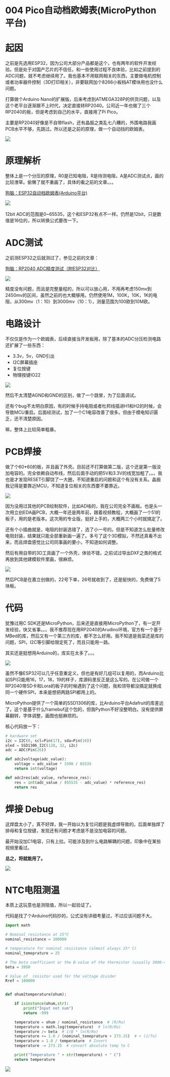 # 004 Pico自动档欧姆表(MicroPython平台)

# 起因

之前是先选用ESP32，因为公司大部分产品都是这个，也有两年的软件开发经验。但是处于对国产芯片的不信任，和一些使用过程不良体验，比如之前提到的ADC问题，就不考虑继续用了。我也基本不用联网相关的东西，主要做电机控制或者功率器件控制（3D打印相关），非要联网加个8266小板档AT模块用也没什么问题。

打算做个Arduino Nano的扩展版，后来考虑到ATMEGA328P的供货问题，以及这个老平台逐渐跟不上时代，决定直接转RP2040。公司近一年也做了三个RP2040的板，但是考虑到自己的水平，直接用了Pi Pico。

主要是RP2040好像是不自带flash，还有晶振之类乱七八糟的，外围电路我画PCB水平不够，先跳过。所以还是之前的原理，做一个自动挡的欧姆表。

![](https://pic2.zhimg.com/80/v2-f3eed7e309e3e29e67b5fe1b265670bd_720w.jpg)

# 原理解析

整体上是一个分压的原理，R0是已知电阻，R是待测电阻，A是ADC测试点，画的比较潦草。偷懒了就不重画了，具体的看之前的文章。。。

[狗脑：ESP32自动档欧姆表(Arduino平台)](https://zhuanlan.zhihu.com/p/540437244)

​![](https://pic3.zhimg.com/80/v2-ce985f2c00c3e6d8582f6e9f3b60dc6a_720w.jpg)

12bit ADC的范围是0~65535，这个和ESP32有点不一样。仍然是12bit，只是数值是16位的，所以转换公式要改一下。

# ADC测试

之前测ESP32之后就测过了，参见之前的文章：

[狗脑：RP2040 ADC精度测试（附ESP32对比）](https://zhuanlan.zhihu.com/p/542084789)

![](https://pic4.zhimg.com/80/v2-5c5e8651fdfc66a79f929e03712479e7_720w.jpg)

精度没有问题，而且是完整量程的，所以可以放心用，不用再考虑150mv到2450mv的区间，虽然之前的也大概够用。仍然使用1M，100K，10K，1K的电阻，从300mv（1：10）到3000mv（10：1），测量范围为100欧到10M欧。

# 电路设计

不仅仅是作为一个欧姆表，后续直接当开发板用，除了基本的ADC分压检测电路还扩展了一些东西：

- 3.3v，5v，GND引出
- I2C屏幕插座
- 复位按键
- 物理按键IO22

![](https://pic4.zhimg.com/80/v2-0ee52a5d5d2f118055acb21143e898d3_720w.jpg)

然后不太清楚AGND和GND的区别，做了一个跳冒，为了后面调试。

还有个bug不太明白原因，有的时候手持电阻或者杜邦线插进H1和H2的时候，会导致MCU重启。后面经测试，加了一个C1电容改善了很多。但由于模电知识匮乏，还不清楚原因。

嘛，整体上比较简单粗暴。

# PCB焊接

做了个60*60的板，并且画了外壳。目前还不打算做第二版，这个还是第一版没加电容的。完全依赖自动布线，然后后面手动的把5V和3.3V的线宽加粗了。。。我也是才发现RESET引脚饶了一大圈，不知道重启的问题和这个有没有关系。晶振我记得是要靠近MCU，不知道复位相关的东西要不要靠近。

![](https://pic1.zhimg.com/80/v2-d7ece77a31739876c42daf0c3ac4edcc_720w.jpg)

因为没用过其他的PCB绘制软件，比如AD啥的，我在公司完全不画板。也是头一次用立创EDA画PCB，大概一年还是两年前，跟着视频教程，大概画了一个51的板子，用的是老版本。这次用的专业版，挺好上手的，大概两三个小时就搞定了。

还有个小插曲就是，电阻的封装选错了，选了小一号的。但是不知道怎么批量修改电阻封装，结果就只能全部重新画一遍了。多亏了这个3D模拟，不然还真看不出来，而且焊盘感觉比公司同事画的要小，不知道如何调整。

然后有用自带的3D工具画了一个外壳，体验不错，之前试过导出DXF之类的格式再放到其他建模软件里画，很麻烦。

![](https://pic3.zhimg.com/80/v2-c4e4a35e6391312f2130f6059d63f37e_720w.jpg)

然后PCB是在嘉立创做的，22号下单，26号就收到了，还是挺快的，免费做了5块板。

# 代码

犹豫过用C SDK还是MicroPython，后来还是直接用MicroPython了，有一定开发经验，快又省事。。。我不推荐现在用RP2040的Arudino环境，官方有一个基于MBed的库，然后又有一个第三方的库，都不怎么好用。我不知道是我菜还是库的问题，SPI，I2C等引脚给限定死了，而且只能用一路。

其实还是挺想用Arduino的，库实在太多了。。。

![](https://pic3.zhimg.com/80/v2-d51dbb464887f0a9b9418b8b4c32bdda_720w.jpg)

虽然不像ESP32可以几乎任意重定义，但也是有好几组可以复用的，而Arduino比如SPI只能用16，17，18，19的样子，库源码里反正是这么写的。在公司做一个RP2040带SD卡和Lora的板子的时候遇到了这个问题，我和领导都没搞定就换成同一个硬件SPI，本来是想把两路SPI都用上的。

MicroPython提供了一个简单的SSD1306的库，比Arduino平台Adafruit的库差远了。这个是基于什么framebuf这个包的，但我Python不好没整明白。没有提供屏幕翻转，字体调整，画图也挺麻烦的。

核心代码放一下：

```python
# hardware set
i2c = I2C(0, scl=Pin(17), sda=Pin(16))
oled = SSD1306_I2C(128, 32, i2c)
adc = ADC(Pin(26))

def adc2voltage(adc_value):
    voltage = adc_value * 3300 / 65535
    return int(voltage)

def adc2res(adc_value, reference_res):
    res = int(adc_value / (65535 - adc_value) * reference_res)
    return res
```

# 焊接 Debug

这焊盘太小了，真不好焊，我一开始以为复位问题是我虚焊导致的。后面单独焊了排母和复位按键，发现还有问题才考虑是不是没加电容的问题。

最开始没加C1电容，只有上拉。可能涉及到什么电路解耦的问题，印象中在某些视频里看过。

**总之，将就能用了。**

![](https://pic3.zhimg.com/80/v2-53d84c37bcf4cc1e360684376546921a_720w.jpg)

# NTC电阻测温

本质上这玩意也是测阻值，所以一起验证了。

代码是找了个Arduino代码抄的，公式没有详细考量过，不过应该问题不大。

```python
import math

# Nominal resistance at 25⁰C
nominal_resistance = 100000

# temperature for nominal resistance (almost always 25⁰ C)
nominal_temeprature = 25

# The beta coefficient or the B value of the thermistor (usually 3000-4000) check the datasheet for the accurate value.
beta = 3950

# Value of  resistor used for the voltage divider
Rref = 100000


def ohum2temperature(ohum):

    if isinstance(ohum,str):
        print("Input not num")
        return -999

    temperature = ohum / nominal_resistance  # (R/Ro)
    temperature = math.log(temperature)  # ln(R/Ro)
    temperature /= beta  # 1/B * ln(R/Ro)
    temperature += 1.0 / (nominal_temeprature + 273.15)  # + (1/To)
    temperature = 1.0 / temperature  # Invert
    temperature -= 273.15  # convert absolute temp to C

    print("Temperature " + str(temperature) + " C")
    return temperature
```

![](http://a1.qpic.cn/psc?/V11Sftcd4Zm0S7/ruAMsa53pVQWN7FLK88i5r2LeDlDaWR3UB2EUkZLfyENgY7J1MQrKHlifUr3.li2JmDfdffF.t0AxSv493KOezVHfIq5o*nUA9.ByL3TsAM!/c&ek=1&kp=1&pt=0&bo=gAegBYAHoAUWECA!&tl=3&vuin=1947356752&tm=1659387600&dis_t=1659389357&dis_k=7d034ae1700c3e53641d85aace1a1871&sce=60-2-2&rf=viewer_311)